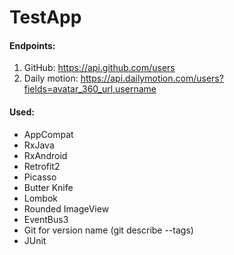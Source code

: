 # TestApp
#### Endpoints:
1. GitHub: https://api.github.com/users
2. Daily motion: https://api.dailymotion.com/users?fields=avatar_360_url,username
#### Used:
* AppCompat
* RxJava
* RxAndroid
* Retrofit2
* Picasso
* Butter Knife
* Lombok
* Rounded ImageView
* EventBus3
* Git for version name (git describe --tags)
* JUnit
